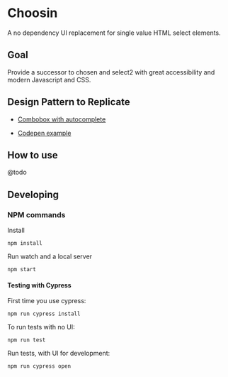 # Choosin
A no dependency UI replacement for single value HTML select elements.

## Goal
Provide a successor to chosen and select2 with great accessibility and modern Javascript and CSS.

## Design Pattern to Replicate
- [Combobox with autocomplete](https://www.w3.org/WAI/ARIA/apg/example-index/combobox/combobox-autocomplete-list.html)

- [Codepen example](https://codepen.io/kelsS/pen/wvXvEKW/8dd3aed6aebf70992f27f916715c5bf3?editors=0010g)

## How to use
@todo

## Developing

### NPM commands

Install
```
npm install
```

Run watch and a local server
```
npm start
```

#### Testing with Cypress
First time you use cypress:
```
npm run cypress install
```

To run tests with no UI:
```
npm run test
```

Run tests, with UI for development:
```
npm run cypress open
```
